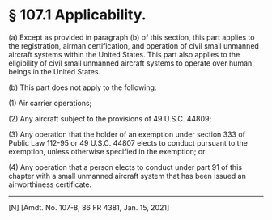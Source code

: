 # § 107.1   Applicability.

(a) Except as provided in paragraph (b) of this section, this part applies to the registration, airman certification, and operation of civil small unmanned aircraft systems within the United States. This part also applies to the eligibility of civil small unmanned aircraft systems to operate over human beings in the United States.


(b) This part does not apply to the following:


(1) Air carrier operations;


(2) Any aircraft subject to the provisions of 49 U.S.C. 44809;


(3) Any operation that the holder of an exemption under section 333 of Public Law 112-95 or 49 U.S.C. 44807 elects to conduct pursuant to the exemption, unless otherwise specified in the exemption; or


(4) Any operation that a person elects to conduct under part 91 of this chapter with a small unmanned aircraft system that has been issued an airworthiness certificate.



---

[N] [Amdt. No. 107-8, 86 FR 4381, Jan. 15, 2021]






